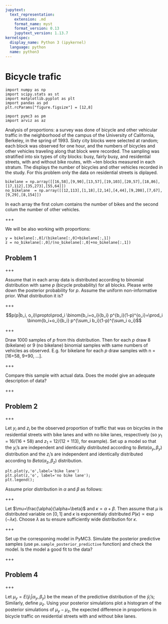 ```yaml
---
jupytext:
  text_representation:
    extension: .md
    format_name: myst
    format_version: 0.13
    jupytext_version: 1.13.7
kernelspec:
  display_name: Python 3 (ipykernel)
  language: python
  name: python3
---
```


# Bicycle trafic

```{code-cell} ipython3
import numpy as np
import scipy.stats as st
import matplotlib.pyplot as plt
import pandas as pd
plt.rcParams["figure.figsize"] = [12,8]

import pymc3 as pm
import arviz as az
```

Analysis of proportions: a survey was done of bicycle and other vehicular traffic in the neighborhood of the campus of the University of California, Berkeley, in the spring of 1993. Sixty city blocks were selected at random; each block was observed for one hour, and the numbers of bicycles and other vehicles traveling along that block were recorded. The sampling was stratified into six types of city blocks: busy, fairly busy, and residential streets, with and without bike routes, with ~ten blocks measured in each stratum. The  displays the number of bicycles and other vehicles recorded in the study. For this problem only the data on residential streets is diplayed.

```{code-cell} ipython3
bikelane = np.array([[16,58],[9,90],[13,57],[19,103],[20,57],[18,86],[17,112],[35,273],[55,64]])
no_bikelane  = np.array([[12,113],[1,18],[2,14],[4,44],[9,208],[7,67],[9,29],[8,154]])
```

In each array the first colum contains the number of bikes and the second colum the number of other vehicles.

+++

We will be also working with proportions:

```{code-cell} ipython3
y = bikelane[:,0]/(bikelane[:,0]+bikelane[:,1])
z = no_bikelane[:,0]/(no_bikelane[:,0]+no_bikelane[:,1])
```

## Problem 1

+++

Assume that in each array data is distributed according to binomial distribution with same $p$ (bicycle probability) for all blocks. Please write down the posterior probability for $p$. Assume the uniform non-informative prior. What distribution it is?

+++

$$p(p|b_i, o_i)\propto\prod_i \binom{b_i+o_i}{b_i} p^{b_i}(1-p)^{o_i}=\prod_i \binom{b_i+o_i}{b_i} p^{\sum_i b_i}(1-p)^{\sum_i o_i}$$

+++

Draw 1000 samples of $p$ from this distribution. Then for each $p$ draw 8 (bikelane) or 9 (no bikelane) binomial samples with same numbers of vehicles as observed.  E.g. for bikelane for each $p$ draw samples with n = [16+58, 9+90, ...].

+++

Compare this sample with actual data. Does  the model give an adequate description of data?

+++

## Problem 2

+++

Let $y_i$ and $z_i$ be the observed proportion of traffic that was on bicycles in the residential streets with bike lanes and with no bike lanes, respectively (so $y_1$ = 16/(16 + 58) and $z_1$ = 12/(12 + 113), for example). Set up a model so that the $y_i$’s are independent and identically distributed according to  $Beta(\alpha_y, \beta_y)$ distribution and the $z_i$’s are independent and identically distributed according to $Beta(\alpha_z, \beta_z)$ distribution.

```{code-cell} ipython3
plt.plot(y,'o',label='bike lane')
plt.plot(z,'o', label='no bike lane');
plt.legend();
```

Assume prior distribution in $\alpha$ and $\beta$ as follows:

+++

Let $\mu=\frac{\alpha}{\alpha+\beta}$ and $\kappa=\alpha+\beta$. Then assume that
$\mu$ is distributed variable on $[0,1]$ and  $\kappa$ is exponentialy  distributed $P(\kappa) \propto \exp(-\lambda \kappa)$. Choose $\lambda$ as tu ensure sufficiently wide distribution for $\kappa$.

+++

Set up the corresponing model in PyMC3. Simulate the posterior predictive samples (use `pm.sample_posterior_predictive` function) and check the model. Is the model a good fit to the data?

+++

## Problem 4

+++

Let $\mu_y = E(\tilde{y}_i|\alpha_y, \beta_y)$ be the mean of the predictive distribution of the $\tilde{y}_i$’s; Similarly, define $\mu_z$. Using your posterior simulations plot a histogram of the posterior simulations of $\mu_y - \mu_z$, the expected difference in proportions in bicycle traffic on residential streets with and without bike lanes.
